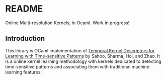 # README #

Online Multi-resolution Kernels, in Ocaml. Work in progress!

## Introduction ##

This library is OCaml implementation of [Temporal Kernel Descriptors for Learning with Time-sensitive Patterns](http://www.doyensahoo.com/uploads/5/3/7/3/53734297/tkd__sdm_2016_.pdf) by Sahoo, Sharma, Hoi, and Zhao. It is a online kernel learning methodology with kernels dedicated to detecting time-sensitive patterns and associating them with traditional machine learning features.

